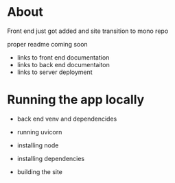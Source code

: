 # About

Front end just got added and site transition to mono repo 

proper readme coming soon

- links to front end documentation 
- links to back end documentaiton
- links to server deployment

# Running the app locally

- back end venv and dependencides
- running uvicorn

- installing node
- installing dependencies
- building the site

# 